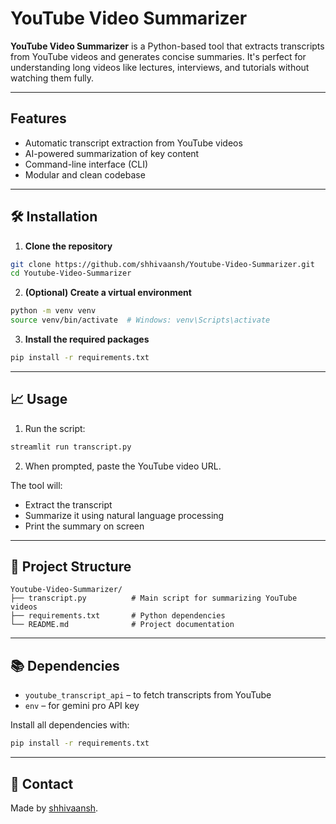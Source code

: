#  YouTube Video Summarizer

**YouTube Video Summarizer** is a Python-based tool that extracts transcripts from YouTube videos and generates concise summaries. It's perfect for understanding long videos like lectures, interviews, and tutorials without watching them fully.

---

##  Features

-  Automatic transcript extraction from YouTube videos  
-  AI-powered summarization of key content  
-  Command-line interface (CLI)  
-  Modular and clean codebase  

---

## 🛠️ Installation

1. **Clone the repository**  
```bash
git clone https://github.com/shhivaansh/Youtube-Video-Summarizer.git
cd Youtube-Video-Summarizer
```

2. **(Optional) Create a virtual environment**  
```bash
python -m venv venv
source venv/bin/activate  # Windows: venv\Scripts\activate
```

3. **Install the required packages**  
```bash
pip install -r requirements.txt
```

---

## 📈 Usage

1. Run the script:
```bash
streamlit run transcript.py
```

2. When prompted, paste the YouTube video URL.

The tool will:
- Extract the transcript
- Summarize it using natural language processing
- Print the summary on screen

---

## 📂 Project Structure

```
Youtube-Video-Summarizer/
├── transcript.py          # Main script for summarizing YouTube videos
├── requirements.txt       # Python dependencies
└── README.md              # Project documentation
```

---

## 📚 Dependencies

- `youtube_transcript_api` – to fetch transcripts from YouTube
- `env` – for gemini pro API key

Install all dependencies with:
```bash
pip install -r requirements.txt
```


---

## 📧 Contact

Made by [shhivaansh](https://github.com/shhivaansh). 

